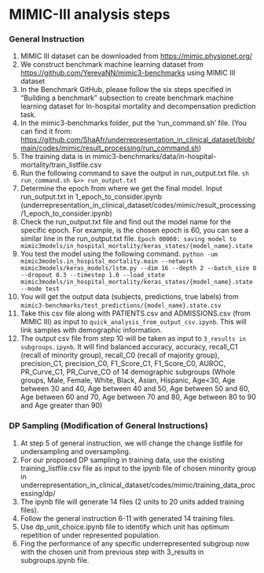 MIMIC-III analysis steps
=========================

### General Instruction
1.	MIMIC III dataset can be downloaded from https://mimic.physionet.org/
2.	We construct benchmark machine learning dataset from https://github.com/YerevaNN/mimic3-benchmarks using MIMIC III dataset
3.	In the Benchmark GitHub, please follow the six steps specified in “Building a benchmark” subsection to create benchmark machine learning dataset for In-hospital mortality and decompensation prediction task. 
4.	In the mimic3-benchmarks folder, put the ‘run_command.sh’ file.  (You can find it from: https://github.com/ShaAfr/underrepresentation_in_clinical_dataset/blob/main/codes/mimic/result_processing/run_command.sh)
5.	The training data is in mimic3-benchmarks/data/in-hospital-mortality/train_listfile.csv
6.	Run the following command to save the output in run_output.txt file.
 `sh run_command.sh &>> run_output.txt`
7.	Determine the epoch from where we get the final model. Input run_output.txt in 1_epoch_to_consider.ipynb (underrepresentation_in_clinical_dataset/codes/mimic/result_processing/1_epoch_to_consider.ipynb)
8.	Check the run_output.txt file and find out the model name for the specific epoch. For example, is the chosen epoch is 60, you can see a similar line in the run_output.txt file.
`Epoch 00060: saving model to mimic3models/in_hospital_mortality/keras_states/{model_name}.state`
9.	You test the model using the following command. 
`python -um mimic3models.in_hospital_mortality.main --network mimic3models/keras_models/lstm.py --dim 16 --depth 2 --batch_size 8 --dropout 0.3 --timestep 1.0 --load_state mimic3models/in_hospital_mortality/keras_states/{model_name}.state --mode test`
10.	You will get the output data (subjects, predictions, true labels) from `mimic3-benchmarks/test_predictions/{model_name}.state.csv`
11.	Take this csv file along with PATIENTS.csv and ADMISSIONS.csv (from MIMIC III) as input to `quick_analysis_from_output_csv.ipynb`. This will link samples with demographic information.
12.	The output csv file from step 10 will be taken as input to `3_results in subgroups.ipynb`. It will find balanced accuracy, accuracy, recall_C1 (recall of minority group), recall_C0 (recall of majority group), precision_C1, precision_C0, F1_Score_C1, F1_Score_C0, AUROC, PR_Curve_C1, PR_Curve_CO of 14 demographic subgroups (Whole groups, Male, Female, White, Black, Asian, Hispanic, Age<30, Age between 30 and 40, Age between 40 and 50, Age between 50 and 60, Age between 60 and 70, Age between 70 and 80, Age between 80 to 90 and Age greater than 90)

### DP Sampling (Modification of General Instructions)
1.	At step 5 of general instruction, we will change the change listfile for undersampling and oversampling. 
2.	For our proposed DP sampling in training data, use the existing training_listfile.csv file as input to the ipynb file of chosen minority group in underrepresentation_in_clinical_dataset/codes/mimic/training_data_processing/dp/
3.	The ipynb file will generate 14 files (2 units to 20 units added training files). 
4.	Follow the general instruction 6-11 with generated 14 training files. 
5.	Use dp_unit_choice.ipynb file to identify which unit has optimum repetition of under represented population. 
6.	Fing the performance of any specific underrepresented subgroup now with the chosen unit from previous step with 3_results in subgroups.ipynb file.
